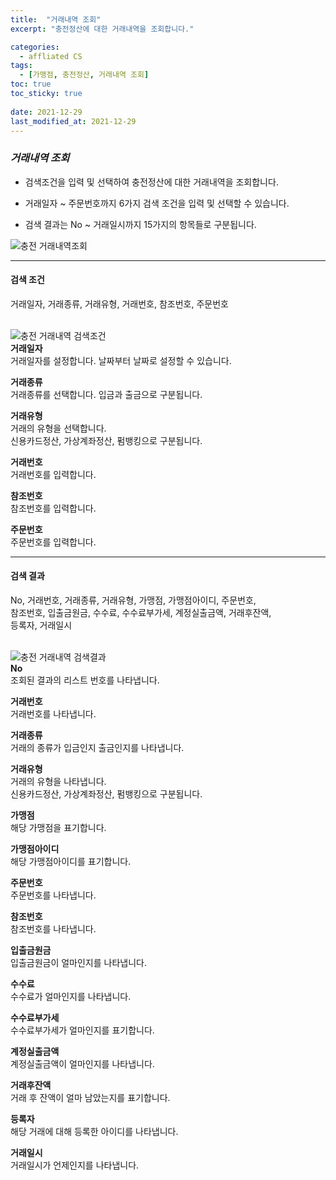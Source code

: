 ```yaml
---
title:  "거래내역 조회"
excerpt: "충전정산에 대한 거래내역을 조회합니다."

categories:
  - affliated CS
tags:
  - [가맹점, 충전정산, 거래내역 조회]
toc: true
toc_sticky: true
 
date: 2021-12-29
last_modified_at: 2021-12-29
---
```

### *거래내역 조회*
- 검색조건을 입력 및 선택하여 충전정산에 대한 거래내역을 조회합니다.

- 거래일자 ~ 주문번호까지 6가지 검색 조건을 입력 및 선택할 수 있습니다.

- 검색 결과는 No ~ 거래일시까지 15가지의 항목들로 구분됩니다.

![충전 거래내역조회](https://user-images.githubusercontent.com/95394003/147639719-34267411-da15-465b-bddf-5bfb7215ae0f.jpeg)
<br>

---

#### 검색 조건
거래일자, 거래종류, 거래유형, 거래번호, 참조번호, 주문번호<br>
<br>

![충전 거래내역 검색조건](https://user-images.githubusercontent.com/95394003/147639724-24b85cf5-5d37-4427-b7a3-10a4974da596.jpeg)<br>
**거래일자**<br>
거래일자를 설정합니다. 날짜부터 날짜로 설정할 수 있습니다.

**거래종류**<br>
거래종류를 선택합니다. 입금과 출금으로 구분됩니다.

**거래유형**<br>
거래의 유형을 선택합니다.<br>신용카드정산, 가상계좌정산, 펌뱅킹으로 구분됩니다.

**거래번호**<br>
거래번호를 입력합니다.

**참조번호**<br>
참조번호를 입력합니다.

**주문번호**<br>
주문번호를 입력합니다.
<br>

---

#### 검색 결과
No, 거래번호, 거래종류, 거래유형, 가맹점, 가맹점아이디, 주문번호,<br>참조번호, 입출금원금, 수수료, 수수료부가세, 계정실출금액, 거래후잔액,<br>등록자, 거래일시<br>
<br>

![충전 거래내역 검색결과](https://user-images.githubusercontent.com/95394003/147639729-7a8e162f-3f1e-47e8-a873-339542ce1a27.jpeg)<br>
**No**<br>
조회된 결과의 리스트 번호를 나타냅니다.

**거래번호**<br>
거래번호를 나타냅니다.

**거래종류**<br>
거래의 종류가 입금인지 출금인지를 나타냅니다.

**거래유형**<br>
거래의 유형을 나타냅니다.<br>
신용카드정산, 가상계좌정산, 펌뱅킹으로 구분됩니다.

**가맹점**<br>
해당 가맹점을 표기합니다.

**가맹점아이디**<br>
해당 가맹점아이디를 표기합니다.

**주문번호**<br>
주문번호를 나타냅니다.

**참조번호**<br>
참조번호를 나타냅니다.

**입출금원금**<br>
입출금원금이 얼마인지를 나타냅니다.

**수수료**<br>
수수료가 얼마인지를 나타냅니다.

**수수료부가세**<br>
수수료부가세가 얼마인지를 표기합니다.

**계정실출금액**<br>
계정실출금액이 얼마인지를 나타냅니다.

**거래후잔액**<br>
거래 후 잔액이 얼마 남았는지를 표기합니다.

**등록자**<br>
해당 거래에 대해 등록한 아이디를 나타냅니다.

**거래일시**<br>
거래일시가 언제인지를 나타냅니다.

